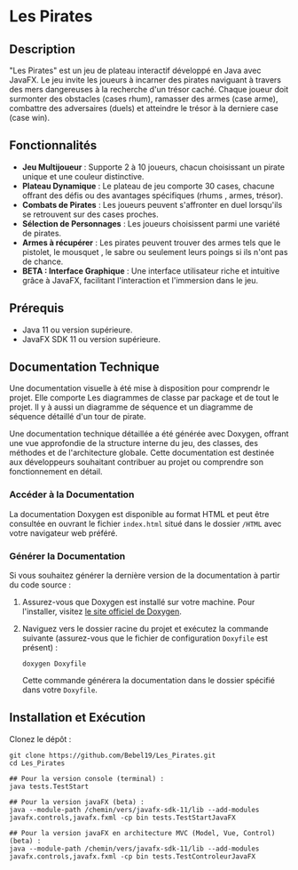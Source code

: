 
# Les Pirates

## Description

"Les Pirates" est un jeu de plateau interactif développé en Java avec JavaFX. Le jeu invite les joueurs à incarner des pirates naviguant à travers des mers dangereuses à la recherche d'un trésor caché. Chaque joueur doit surmonter des obstacles (cases rhum), ramasser des armes (case arme), combattre des adversaires (duels) et atteindre le trésor à la derniere case (case win).

## Fonctionnalités

- **Jeu Multijoueur** : Supporte 2 à 10 joueurs, chacun choisissant un pirate unique et une couleur distinctive.
- **Plateau Dynamique** : Le plateau de jeu comporte 30 cases, chacune offrant des défis ou des avantages spécifiques (rhums , armes, trésor).
- **Combats de Pirates** : Les joueurs peuvent s'affronter en duel lorsqu'ils se retrouvent sur des cases proches.
- **Sélection de Personnages** : Les joueurs choisissent parmi une variété de pirates.
- **Armes à récupérer** : Les pirates peuvent trouver des armes tels que le pistolet, le mousquet , le sabre ou seulement leurs poings si ils n'ont pas de chance.
- **BETA : Interface Graphique** : Une interface utilisateur riche et intuitive grâce à JavaFX, facilitant l'interaction et l'immersion dans le jeu.

## Prérequis

- Java 11 ou version supérieure.
- JavaFX SDK 11 ou version supérieure.

## Documentation Technique

Une documentation visuelle à été mise à disposition pour comprendr le projet. Elle comporte Les diagrammes de classe par package et de tout le projet. Il y à aussi un diagramme de séquence et un diagramme de séquence détaillé d'un tour de pirate.

Une documentation technique détaillée a été générée avec Doxygen, offrant une vue approfondie de la structure interne du jeu, des classes, des méthodes et de l'architecture globale. Cette documentation est destinée aux développeurs souhaitant contribuer au projet ou comprendre son fonctionnement en détail.

### Accéder à la Documentation

La documentation Doxygen est disponible au format HTML et peut être consultée en ouvrant le fichier `index.html` situé dans le dossier `/HTML` avec votre navigateur web préféré.

### Générer la Documentation

Si vous souhaitez générer la dernière version de la documentation à partir du code source :

1. Assurez-vous que Doxygen est installé sur votre machine. Pour l'installer, visitez [le site officiel de Doxygen](http://www.doxygen.nl/).

2. Naviguez vers le dossier racine du projet et exécutez la commande suivante (assurez-vous que le fichier de configuration `Doxyfile` est présent) :

    ```shell
    doxygen Doxyfile
    ```

    Cette commande générera la documentation dans le dossier spécifié dans votre `Doxyfile`.


## Installation et Exécution

Clonez le dépôt :

```shell
git clone https://github.com/Bebel19/Les_Pirates.git
cd Les_Pirates

## Pour la version console (terminal) : 
java tests.TestStart

## Pour la version javaFX (beta) :
java --module-path /chemin/vers/javafx-sdk-11/lib --add-modules javafx.controls,javafx.fxml -cp bin tests.TestStartJavaFX

## Pour la version javaFX en architecture MVC (Model, Vue, Control) (beta) :
java --module-path /chemin/vers/javafx-sdk-11/lib --add-modules javafx.controls,javafx.fxml -cp bin tests.TestControleurJavaFX
```
